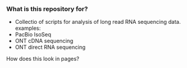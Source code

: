 ### What is this repository for? ###

* Collectio of scripts for analysis of long read RNA sequencing data. examples:
* PacBio IsoSeq
* ONT cDNA sequencing
* ONT direct RNA sequencing

How does this look in pages?
